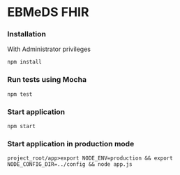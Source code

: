 # EBMeDS FHIR

### Installation

With Administrator privileges

    npm install

### Run tests using Mocha

    npm test

### Start application

    npm start

### Start application in production mode

    project_root/app>export NODE_ENV=production && export NODE_CONFIG_DIR=../config && node app.js